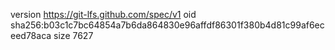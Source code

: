 version https://git-lfs.github.com/spec/v1
oid sha256:b03c1c7bc64854a7b6da864830e96affdf86301f380b4d81c99af6eceed78aca
size 7627
